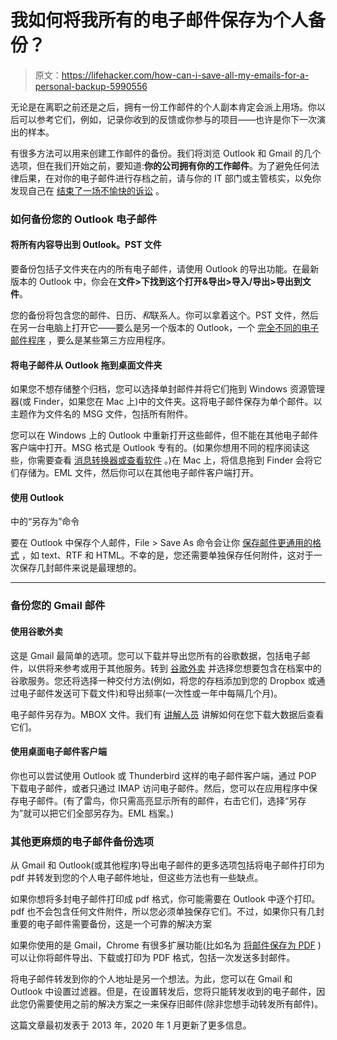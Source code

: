 # 我如何将我所有的电子邮件保存为个人备份？

> 原文：<https://lifehacker.com/how-can-i-save-all-my-emails-for-a-personal-backup-5990556>

无论是在离职之前还是之后，拥有一份工作邮件的个人副本肯定会派上用场。你以后可以参考它们，例如，记录你收到的反馈或你参与的项目——也许是你下一次演出的样本。



有很多方法可以用来创建工作邮件的备份。我们将浏览 Outlook 和 Gmail 的几个选项，但在我们开始之前，要知道:**你的公司拥有你的工作邮件**。为了避免任何法律后果，在对你的电子邮件进行存档之前，请与你的 IT 部门或主管核实，以免你发现自己在 [结束了一场不愉快的诉讼](https://www.workforce.com/news/employee-copying-documents-protected-activity-unlawful-stealing) 。

### **如何备份您的 Outlook 电子邮件**

#### 将所有内容导出到 Outlook。PST 文件

要备份包括子文件夹在内的所有电子邮件，请使用 Outlook 的导出功能。在最新版本的 Outlook 中，你会在**文件>下找到这个打开&导出>导入/导出>导出到文件**。

您的备份将包含您的邮件、日历、*和*联系人。你可以拿着这个。PST 文件，然后在另一台电脑上打开它——要么是另一个版本的 Outlook，一个 [完全不同的电子邮件程序](https://lifehacker.com/the-best-competitors-to-every-first-party-google-app-an-1834172092) ，要么是某些第三方应用程序。

#### **将电子邮件从 Outlook 拖到桌面文件夹**

如果您不想存储整个归档，您可以选择单封邮件并将它们拖到 Windows 资源管理器(或 Finder，如果您在 Mac 上)中的文件夹。这将电子邮件保存为单个邮件。以主题作为文件名的 MSG 文件，包括所有附件。

您可以在 Windows 上的 Outlook 中重新打开这些邮件，但不能在其他电子邮件客户端中打开。MSG 格式是 Outlook 专有的。(如果你想用不同的程序阅读这些，你需要查看 [消息转换器或查看软件](http://download.cnet.com/1770-20_4-0.html?query=msg&platformSelect=Windows&tag=srch&searchtype=downloads&filterName=platform%3DWindows&filter=platform%3DWindows) 。)在 Mac 上，将信息拖到 Finder 会将它们存储为。EML 文件，然后你可以在其他电子邮件客户端打开。

#### **使用 Outlook**
中的“另存为”命令

要在 Outlook 中保存个人邮件，File > Save As 命令会让你 [保存邮件更通用的格式](https://support.office.com/en-us/article/save-a-message-as-a-file-4821bcd4-7687-4d6d-a486-b89a291a56e2) ，如 text、RTF 和 HTML。不幸的是，您还需要单独保存任何附件，这对于一次保存几封邮件来说是最理想的。

* * *

### **备份您的 Gmail 邮件**

#### **使用谷歌外卖**

这是 Gmail 最简单的选项。您可以下载并导出您所有的谷歌数据，包括电子邮件，以供将来参考或用于其他服务。转到 [谷歌外卖](https://takeout.google.com/) 并选择您想要包含在档案中的谷歌服务。您还将选择一种交付方法(例如，将您的存档添加到您的 Dropbox 或通过电子邮件发送可下载文件)和导出频率(一次性或一年中每隔几个月)。

电子邮件另存为。MBOX 文件。我们有 [讲解人员](https://lifehacker.com/how-to-back-up-your-gmail-and-view-mbox-files-1827660389) 讲解如何在您下载大数据后查看它们。

#### **使用桌面电子邮件客户端**

你也可以尝试使用 Outlook 或 Thunderbird 这样的电子邮件客户端，通过 POP 下载电子邮件，或者只通过 IMAP 访问电子邮件。然后，您可以在应用程序中保存电子邮件。(有了雷鸟，你只需高亮显示所有的邮件，右击它们，选择“另存为”就可以把它们全部另存为。EML 档案。)

### **其他更麻烦的电子邮件备份选项**

从 Gmail 和 Outlook(或其他程序)导出电子邮件的更多选项包括将电子邮件打印为 pdf 并转发到您的个人电子邮件地址，但这些方法也有一些缺点。

如果你想将多封电子邮件打印成 pdf 格式，你可能需要在 Outlook 中逐个打印。pdf 也不会包含任何文件附件，所以您必须单独保存它们。不过，如果你只有几封重要的电子邮件需要备份，这是一个可靠的解决方案

如果你使用的是 Gmail，Chrome 有很多扩展功能(比如名为 [将邮件保存为 PDF](https://chrome.google.com/webstore/detail/save-emails-to-pdf-by-clo/dngbhajancmfmdnmhhdknhooljkddgnk?hl=en) )可以让你将邮件导出、下载或打印为 PDF 格式，包括一次发送多封邮件。

将电子邮件转发到你的个人地址是另一个想法。为此，您可以在 Gmail 和 Outlook 中设置过滤器。但是，在设置转发后，您将只能转发收到的电子邮件，因此您仍需要使用之前的解决方案之一来保存旧邮件(除非您想手动转发所有邮件)。

这篇文章最初发表于 2013 年，2020 年 1 月更新了更多信息。
